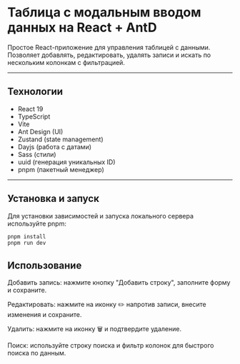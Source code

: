 # Таблица с модальным вводом данных на React + AntD

Простое React-приложение для управления таблицей с данными. Позволяет добавлять, редактировать, удалять записи и искать по нескольким колонкам с фильтрацией.

---

## Технологии

- React 19
- TypeScript
- Vite
- Ant Design (UI)
- Zustand (state management)
- Dayjs (работа с датами)
- Sass (стили)
- uuid (генерация уникальных ID)
- pnpm (пакетный менеджер)

---

## Установка и запуск

Для установки зависимостей и запуска локального сервера используйте pnpm:

```bash
pnpm install
pnpm run dev
```

## Использование
Добавить запись: нажмите кнопку "Добавить строку", заполните форму и сохраните.

Редактировать: нажмите на иконку ✏️ напротив записи, внесите изменения и сохраните.

Удалить: нажмите на иконку 🗑️ и подтвердите удаление.

Поиск: используйте строку поиска и фильтр колонок для быстрого поиска по данным.